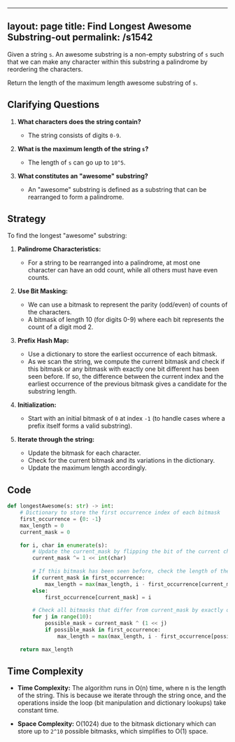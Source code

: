
---
layout: page
title:  Find Longest Awesome Substring-out
permalink: /s1542
---

Given a string `s`. An awesome substring is a non-empty substring of `s` such that we can make any character within this substring a palindrome by reordering the characters.

Return the length of the maximum length awesome substring of `s`.

## Clarifying Questions

1. **What characters does the string contain?**
   - The string consists of digits `0-9`.

2. **What is the maximum length of the string `s`?**
   - The length of `s` can go up to `10^5`.

3. **What constitutes an "awesome" substring?**
   - An "awesome" substring is defined as a substring that can be rearranged to form a palindrome.

## Strategy

To find the longest "awesome" substring:

1. **Palindrome Characteristics:**
   - For a string to be rearranged into a palindrome, at most one character can have an odd count, while all others must have even counts.

2. **Use Bit Masking:**
   - We can use a bitmask to represent the parity (odd/even) of counts of the characters.
   - A bitmask of length 10 (for digits 0-9) where each bit represents the count of a digit mod 2.

3. **Prefix Hash Map:**
   - Use a dictionary to store the earliest occurrence of each bitmask.
   - As we scan the string, we compute the current bitmask and check if this bitmask or any bitmask with exactly one bit different has been seen before. If so, the difference between the current index and the earliest occurrence of the previous bitmask gives a candidate for the substring length.

4. **Initialization:**
   - Start with an initial bitmask of `0` at index `-1` (to handle cases where a prefix itself forms a valid substring).

5. **Iterate through the string:**
   - Update the bitmask for each character.
   - Check for the current bitmask and its variations in the dictionary.
   - Update the maximum length accordingly.

## Code

```python
def longestAwesome(s: str) -> int:
    # Dictionary to store the first occurrence index of each bitmask
    first_occurrence = {0: -1}
    max_length = 0
    current_mask = 0
    
    for i, char in enumerate(s):
        # Update the current_mask by flipping the bit of the current character
        current_mask ^= 1 << int(char)
        
        # If this bitmask has been seen before, check the length of the substring
        if current_mask in first_occurrence:
            max_length = max(max_length, i - first_occurrence[current_mask])
        else:
            first_occurrence[current_mask] = i
        
        # Check all bitmasks that differ from current_mask by exactly one bit
        for j in range(10):
            possible_mask = current_mask ^ (1 << j)
            if possible_mask in first_occurrence:
                max_length = max(max_length, i - first_occurrence[possible_mask])
                
    return max_length
```

## Time Complexity

- **Time Complexity:** The algorithm runs in O(n) time, where n is the length of the string. This is because we iterate through the string once, and the operations inside the loop (bit manipulation and dictionary lookups) take constant time.
  
- **Space Complexity:** O(1024) due to the bitmask dictionary which can store up to `2^10` possible bitmasks, which simplifies to O(1) space.
